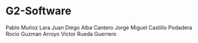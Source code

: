 # G2-Software
Pablo Muñoz Lara
Juan Diego Alba Cantero
Jorge Miguel Castillo Podadera
Rocio Guzman Arroyo
Víctor Rueda Guerrero

